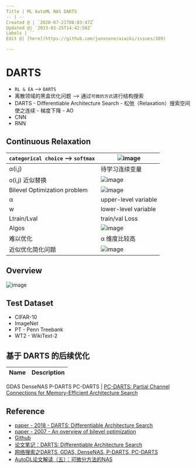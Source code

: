 ```yaml
---
Title | ML AutoML NAS DARTS
-- | --
Created @ | `2020-07-21T08:03:47Z`
Updated @| `2023-03-25T14:42:58Z`
Labels | ``
Edit @| [here](https://github.com/junxnone/aiwiki/issues/389)

---
```



# DARTS

- `RL & EA` --> `DARTS`
- 离散领域的黑盒优化问题 --> 通过`可微的方式`进行结构搜索
- DARTS - Differentiable Architecture Search - 松弛（Relaxation）搜索空间使之连续 - 梯度下降 - AO
- CNN
- RNN



## Continuous Relaxation

`categorical choice` --> `softmax` | ![image](https://user-images.githubusercontent.com/2216970/88059355-508adf00-cb97-11ea-9a35-53ead77c2757.png)
-- | --
α(i,j) | 待学习连续变量
o(i,j) 近似替换 | ![image](https://user-images.githubusercontent.com/2216970/88065422-263d1f80-cb9f-11ea-8a4c-52400a15603b.png)
Bilevel Optimization problem | ![image](https://user-images.githubusercontent.com/2216970/88065463-3228e180-cb9f-11ea-97a5-f11ff352d128.png)
α | upper-level variable 
w | lower-level variable
Ltrain/Lval | train/val Loss
Algos | ![image](https://user-images.githubusercontent.com/2216970/88067128-2a6a3c80-cba1-11ea-8531-22fa05d11e6b.png)
难以优化 |  α 维度比较高
近似优化简化问题 | ![image](https://user-images.githubusercontent.com/2216970/88067824-0b1fdf00-cba2-11ea-82a0-3891eded5e8c.png)



##  Overview
![image](https://user-images.githubusercontent.com/2216970/88122468-44d10400-cbfb-11ea-85cf-7180e87de66d.png)


## Test Dataset
- CIFAR-10
- ImageNet
- PT - Penn Treebank
- WT2 - WikiText-2

## 基于 DARTS 的后续优化

Name | Description
-- | --
GDAS
DenseNAS
P-DARTS
PC-DARTS | [PC-DARTS: Partial Channel Connections for Memory-Efficient Architecture Search](https://arxiv.org/abs/1907.05737)

## Reference

- [paper - 2018 - DARTS: Differentiable Architecture Search](https://arxiv.org/pdf/1806.09055.pdf)
- [paper - 2007 - An overview of bilevel optimization](http://www.iro.umontreal.ca/~marcotte/ARTIPS/AOR2007.pdf)
- [Github](https://github.com/quark0/darts)
- [论文笔记：DARTS: Differentiable Architecture Search](https://www.cnblogs.com/wangxiaocvpr/p/10556789.html)
- [网络搜索之DARTS, GDAS, DenseNAS, P-DARTS, PC-DARTS](http://www.tensorinfinity.com/paper_195.html)
- [AutoDL论文解读（五）：可微分方法的NAS](https://blog.csdn.net/u014157632/article/details/102556298)


